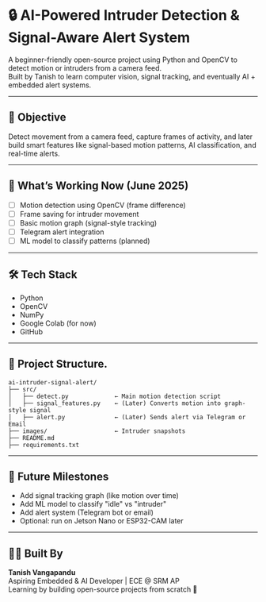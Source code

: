 # 🔒 AI-Powered Intruder Detection & Signal-Aware Alert System

A beginner-friendly open-source project using Python and OpenCV to detect motion or intruders from a camera feed.  
Built by Tanish to learn computer vision, signal tracking, and eventually AI + embedded alert systems.

---

## 🎯 Objective

Detect movement from a camera feed, capture frames of activity, and later build smart features like signal-based motion patterns, AI classification, and real-time alerts.

---

## 🚀 What’s Working Now (June 2025)

- [ ] Motion detection using OpenCV (frame difference)
- [ ] Frame saving for intruder movement
- [ ] Basic motion graph (signal-style tracking)
- [ ] Telegram alert integration
- [ ] ML model to classify patterns (planned)

---

## 🛠 Tech Stack

- Python
- OpenCV
- NumPy
- Google Colab (for now)
- GitHub

---

## 📂 Project Structure.

```
ai-intruder-signal-alert/
├── src/
│   ├── detect.py             ← Main motion detection script
│   ├── signal_features.py    ← (Later) Converts motion into graph-style signal
│   ├── alert.py              ← (Later) Sends alert via Telegram or Email
├── images/                   ← Intruder snapshots
├── README.md
├── requirements.txt
```
---

## 📅 Future Milestones

- Add signal tracking graph (like motion over time)
- Add ML model to classify "idle" vs "intruder"
- Add alert system (Telegram bot or email)
- Optional: run on Jetson Nano or ESP32-CAM later

---

## 👨‍💻 Built By

**Tanish Vangapandu**  
Aspiring Embedded & AI Developer | ECE @ SRM AP  
Learning by building open-source projects from scratch 🚀
